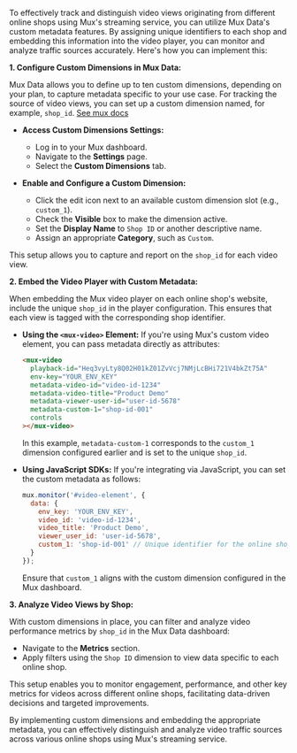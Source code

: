 To effectively track and distinguish video views originating from different online shops using Mux's streaming service, you can utilize Mux Data's custom metadata features. By assigning unique identifiers to each shop and embedding this information into the video player, you can monitor and analyze traffic sources accurately. Here's how you can implement this:

**1. Configure Custom Dimensions in Mux Data:**

Mux Data allows you to define up to ten custom dimensions, depending on your plan, to capture metadata specific to your use case. For tracking the source of video views, you can set up a custom dimension named, for example, `shop_id`. 
[See mux docs](https://docs.mux.com/guides/extend-data-with-custom-metadata)

- **Access Custom Dimensions Settings:**
  - Log in to your Mux dashboard.
  - Navigate to the **Settings** page.
  - Select the **Custom Dimensions** tab.

- **Enable and Configure a Custom Dimension:**
  - Click the edit icon next to an available custom dimension slot (e.g., `custom_1`).
  - Check the **Visible** box to make the dimension active.
  - Set the **Display Name** to `Shop ID` or another descriptive name.
  - Assign an appropriate **Category**, such as `Custom`.

This setup allows you to capture and report on the `shop_id` for each video view. 

**2. Embed the Video Player with Custom Metadata:**

When embedding the Mux video player on each online shop's website, include the unique `shop_id` in the player configuration. This ensures that each view is tagged with the corresponding shop identifier.

- **Using the `<mux-video>` Element:**
  If you're using Mux's custom video element, you can pass metadata directly as attributes:

  ```html
  <mux-video
    playback-id="Heq3vyLty8Q02H01kZ01ZvVcj7NMjLcBHi721V4bkZt75A"
    env-key="YOUR_ENV_KEY"
    metadata-video-id="video-id-1234"
    metadata-video-title="Product Demo"
    metadata-viewer-user-id="user-id-5678"
    metadata-custom-1="shop-id-001"
    controls
  ></mux-video>
  ```

  In this example, `metadata-custom-1` corresponds to the `custom_1` dimension configured earlier and is set to the unique `shop_id`. 

- **Using JavaScript SDKs:**
  If you're integrating via JavaScript, you can set the custom metadata as follows:

  ```javascript
  mux.monitor('#video-element', {
    data: {
      env_key: 'YOUR_ENV_KEY',
      video_id: 'video-id-1234',
      video_title: 'Product Demo',
      viewer_user_id: 'user-id-5678',
      custom_1: 'shop-id-001' // Unique identifier for the online shop
    }
  });
  ```

  Ensure that `custom_1` aligns with the custom dimension configured in the Mux dashboard. 

**3. Analyze Video Views by Shop:**

With custom dimensions in place, you can filter and analyze video performance metrics by `shop_id` in the Mux Data dashboard:

- Navigate to the **Metrics** section.
- Apply filters using the `Shop ID` dimension to view data specific to each online shop.

This setup enables you to monitor engagement, performance, and other key metrics for videos across different online shops, facilitating data-driven decisions and targeted improvements.

By implementing custom dimensions and embedding the appropriate metadata, you can effectively distinguish and analyze video traffic sources across various online shops using Mux's streaming service. 
